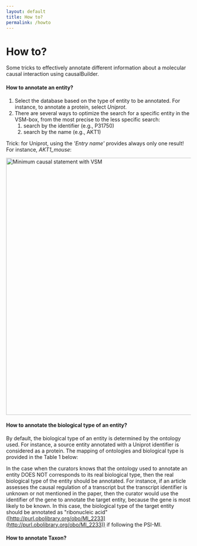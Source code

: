 ```yaml
---
layout: default
title: How to?
permalink: /howto
---
```


# How to?
Some tricks to effectively annotate different information about a molecular causal interaction using causalBuilder.

#### How to annotate an entity?
1. Select the database based on the type of entity to be annotated. For instance, to annotate a protein, select _Uniprot_.
2. There are several ways to optimize the search for a specific entity in the VSM-box, from the most precise to the less specific search: 
    1. search by the identifier (e.g., P31750)
    2. search by the name (e.g., AKT1)

Trick: for Uniprot, using the _'Entry name'_ provides always only one result! For instance, _AKT1\_mouse_:

<img src="{{site.url}}/images/howto/entry_name.gif" id="gif" alt="Minimum causal statement with VSM" width="700"/>


#### How to annotate the biological type of an entity?
By default, the biological type of an entity is determined by the ontology used. For instance, a source entity annotated with a Uniprot identifier is considered as a protein. The mapping of ontologies and biological type is provided in the Table 1 below: 

In the case when the curators knows that the ontology used to annotate an entity DOES NOT corresponds to its real biological type, then the real biological type of the entity should be annotated. For instance, if an article assesses the causal regulation of a transcript but the transcript identifier is unknown or not mentioned in the paper, then the curator would use the identifier of the gene to annotate the target entity, because the gene is most likely to be known. In this case, the biological type of the target entity should be annotated as "ribonucleic acid" ([http://purl.obolibrary.org/obo/MI_2233](http://purl.obolibrary.org/obo/MI_2233)) if following the PSI-MI.

#### How to annotate Taxon?
